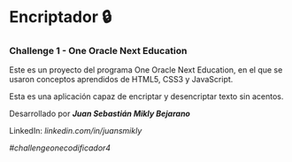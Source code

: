 # Encriptador 🔒
### Challenge 1 - One Oracle Next Education

Este es un proyecto del programa One Oracle Next Education, en el que se usaron conceptos aprendidos de HTML5, CSS3 y JavaScript.

Esta es una aplicación capaz de encriptar y desencriptar texto sin acentos.

Desarrollado por ***Juan Sebastián Mikly Bejarano***

LinkedIn: *linkedin.com/in/juansmikly*

*#challengeonecodificador4*